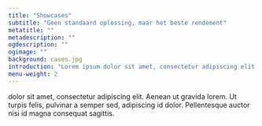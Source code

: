 ```yaml
---
title: "Showcases"
subtitle: "Geen standaard oplossing, maar het beste rendement"
metatitle: ""
metadescription: ""
ogdescription: ""
ogimage: ""
background: cases.jpg
introduction: "Lorem ipsum dolor sit amet, consectetur adipiscing elit. Donec a diam lectus. Sed sit amet ipsum mauris. Maecenas congue ligula ac quam viverra nec consectetur ante hendrerit."
menu-weight: 2
---
```


dolor sit amet, consectetur adipiscing elit. Aenean ut gravida lorem. Ut turpis felis, pulvinar a semper sed, adipiscing id dolor. Pellentesque auctor nisi id magna consequat sagittis.
